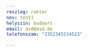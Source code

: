 ```yaml
---
reszleg: raktar
nev: test1
helyszin: budaors
email: asd@asd.de
telefonszam: "2352345234523"

---
```

